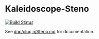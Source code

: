 # Kaleidoscope-Steno

[![Build Status][travis:image]][travis:status]

 [travis:image]: https://travis-ci.org/keyboardio/Kaleidoscope-Steno.svg?branch=master
 [travis:status]: https://travis-ci.org/keyboardio/Kaleidoscope-Steno

See [doc/plugin/Steno.md](doc/plugin/Steno.md) for documentation.
